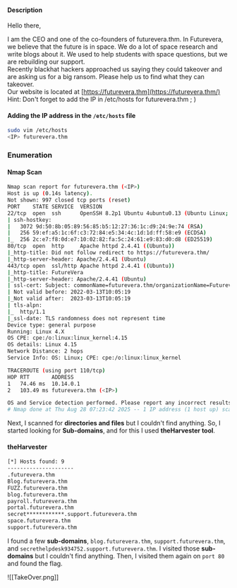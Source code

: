 #### Description
Hello there,  
  
I am the CEO and one of the co-founders of futurevera.thm. In Futurevera, we believe that the future is in space. We do a lot of space research and write blogs about it. We used to help students with space questions, but we are rebuilding our support.  
Recently blackhat hackers approached us saying they could takeover and are asking us for a big ransom. Please help us to find what they can takeover.  
Our website is located at [https://futurevera.thm](https://futurevera.thm/)
Hint: Don't forget to add the IP in /etc/hosts for futurevera.thm ; )

#### Adding the IP address in the `/etc/hosts` file
```bash
sudo vim /etc/hosts
<IP> futurevera.thm
```

### Enumeration
#### Nmap Scan
```bash
Nmap scan report for futurevera.thm (<IP>)
Host is up (0.14s latency).
Not shown: 997 closed tcp ports (reset)
PORT    STATE SERVICE  VERSION
22/tcp  open  ssh      OpenSSH 8.2p1 Ubuntu 4ubuntu0.13 (Ubuntu Linux; protocol 2.0)
| ssh-hostkey: 
|   3072 9d:50:8b:05:89:56:85:b5:12:27:36:1c:d9:24:9e:74 (RSA)
|   256 59:ef:a5:1c:6f:c3:72:84:e5:34:4c:1d:1d:ff:58:e9 (ECDSA)
|_  256 2c:e7:f8:0d:e7:10:02:82:fa:5c:24:61:e9:83:d0:d8 (ED25519)
80/tcp  open  http     Apache httpd 2.4.41 ((Ubuntu))
|_http-title: Did not follow redirect to https://futurevera.thm/
|_http-server-header: Apache/2.4.41 (Ubuntu)
443/tcp open  ssl/http Apache httpd 2.4.41 ((Ubuntu))
|_http-title: FutureVera
|_http-server-header: Apache/2.4.41 (Ubuntu)
| ssl-cert: Subject: commonName=futurevera.thm/organizationName=Futurevera/stateOrProvinceName=Oregon/countryName=US
| Not valid before: 2022-03-13T10:05:19
|_Not valid after:  2023-03-13T10:05:19
| tls-alpn: 
|_  http/1.1
|_ssl-date: TLS randomness does not represent time
Device type: general purpose
Running: Linux 4.X
OS CPE: cpe:/o:linux:linux_kernel:4.15
OS details: Linux 4.15
Network Distance: 2 hops
Service Info: OS: Linux; CPE: cpe:/o:linux:linux_kernel

TRACEROUTE (using port 110/tcp)
HOP RTT       ADDRESS
1   74.46 ms  10.14.0.1
2   103.49 ms futurevera.thm (<IP>)

OS and Service detection performed. Please report any incorrect results at https://nmap.org/submit/ .
# Nmap done at Thu Aug 28 07:23:42 2025 -- 1 IP address (1 host up) scanned in 22.95 seconds
```

Next, I scanned for **directories and files** but I couldn't find anything. So, I started looking for **Sub-domains**, and for this I used **theHarvester tool**.
#### theHarvester
```bash
[*] Hosts found: 9
---------------------
.futurevera.thm
Blog.futurevera.thm
FUZZ.futurevera.thm
blog.futurevera.thm
payroll.futurevera.thm
portal.futurevera.thm
secret************.support.futurevera.thm
space.futurevera.thm
support.futurevera.thm
```

I found a few **sub-domains**, `blog.futurevera.thm`,  `support.futurevera.thm`, and `secrethelpdesk934752.support.futurevera.thm`. I visited those **sub-domains** but I couldn't find anything. Then, I visited them again on `port 80` and found the flag.

![[TakeOver.png]]